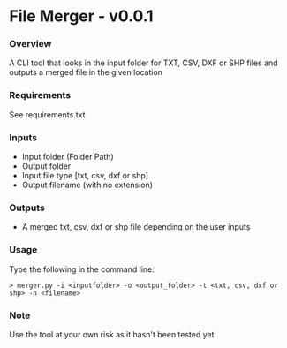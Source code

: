# File Merger - v0.0.1

### Overview
A CLI tool that looks in the input folder for TXT, CSV, DXF or SHP files and outputs a merged file in the given location

### Requirements
See requirements.txt

### Inputs
+ Input folder (Folder Path)
+ Output folder
+ Input file type [txt, csv, dxf or shp]
+ Output filename (with no extension)

### Outputs
+ A merged txt, csv, dxf or shp file depending on the user inputs

### Usage
Type the following in the command line:
```shell
> merger.py -i <inputfolder> -o <output_folder> -t <txt, csv, dxf or shp> -n <filename>
```

### Note
Use the tool at your own risk as it hasn't been tested yet

